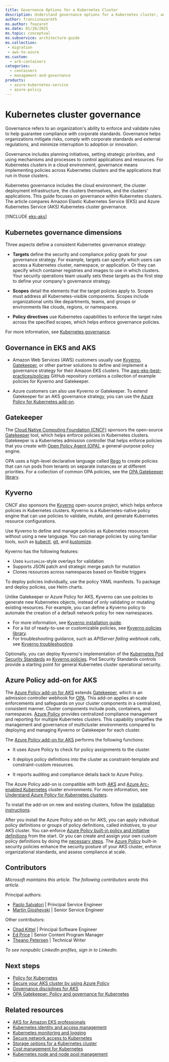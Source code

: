 ```yaml
---
title: Governance Options for a Kubernetes Cluster
description: Understand governance options for a Kubernetes cluster, and compare Amazon EKS and Azure Kubernetes Service (AKS) governance options.
author: francisnazareth
ms.author: fnazaret
ms.date: 01/28/2025
ms.topic: conceptual
ms.subservice: architecture-guide
ms.collection: 
 - migration
 - aws-to-azure
ms.custom:
  - arb-containers
categories:
  - containers
  - management-and-governance
products:
  - azure-kubernetes-service
  - azure-policy
---
```


# Kubernetes cluster governance

Governance refers to an organization's ability to enforce and validate rules to help guarantee compliance with corporate standards. Governance helps organizations mitigate risks, comply with corporate standards and external regulations, and minimize interruption to adoption or innovation.

Governance includes planning initiatives, setting strategic priorities, and using mechanisms and processes to control applications and resources. For Kubernetes clusters in a cloud environment, governance means implementing policies across Kubernetes clusters and the applications that run in those clusters.

Kubernetes governance includes the cloud environment, the cluster deployment infrastructure, the clusters themselves, and the clusters' applications. This guide focuses on governance within Kubernetes clusters. The article compares Amazon Elastic Kubernetes Service (EKS) and Azure Kubernetes Service (AKS) Kubernetes cluster governance.

[!INCLUDE [eks-aks](includes/eks-aks-include.md)]

## Kubernetes governance dimensions

Three aspects define a consistent Kubernetes governance strategy:

- **Targets** define the security and compliance policy goals for your governance strategy. For example, targets can specify which users can access a Kubernetes cluster, namespace, or application. Or they can specify which container registries and images to use in which clusters. Your security operations team usually sets these targets as the first step to define your company's governance strategy.

- **Scopes** detail the elements that the target policies apply to. Scopes must address all Kubernetes-visible components. Scopes include organizational units like departments, teams, and groups or environments like clouds, regions, or namespaces.

- **Policy directives** use Kubernetes capabilities to enforce the target rules across the specified scopes, which helps enforce governance policies.

For more information, see [Kubernetes governance](https://www.cncf.io/blog/2020/05/29/kubernetes-governance-what-you-should-know).

## Governance in EKS and AKS

- Amazon Web Services (AWS) customers usually use [Kyverno](https://kyverno.io), [Gatekeeper](https://github.com/open-policy-agent/gatekeeper), or other partner solutions to define and implement a governance strategy for their Amazon EKS clusters. The [aws-eks-best-practices/policies](https://github.com/aws/aws-eks-best-practices/tree/master/policies) GitHub repository contains a collection of example policies for Kyverno and Gatekeeper.

- Azure customers can also use Kyverno or Gatekeeper. To extend Gatekeeper for an AKS governance strategy, you can use the [Azure Policy for Kubernetes add-on](/azure/governance/policy/concepts/policy-for-kubernetes).

## Gatekeeper

The [Cloud Native Computing Foundation (CNCF)](https://www.cncf.io) sponsors the open-source [Gatekeeper](https://github.com/open-policy-agent/gatekeeper) tool, which helps enforce policies in Kubernetes clusters. Gatekeeper is a Kubernetes admission controller that helps enforce policies that you create with [Open Policy Agent (OPA)](https://www.openpolicyagent.org), a general-purpose policy engine.

OPA uses a high-level declarative language called [Rego](https://www.openpolicyagent.org/docs/latest/#rego) to create policies that can run pods from tenants on separate instances or at different priorities. For a collection of common OPA policies, see the [OPA Gatekeeper library](https://open-policy-agent.github.io/gatekeeper-library).

## Kyverno

CNCF also sponsors the [Kyverno](https://kyverno.io) open-source project, which helps enforce policies in Kubernetes clusters. Kyverno is a Kubernetes-native policy engine that can use policies to validate, mutate, and generate Kubernetes resource configurations.

Use Kyverno to define and manage policies as Kubernetes resources without using a new language. You can manage policies by using familiar tools, such as [kubectl](https://kubernetes.io/docs/tasks/tools), [git](https://git-scm.com), and [kustomize](https://kustomize.io).

Kyverno has the following features:
- Uses `kustomize`-style overlays for validation
- Supports JSON patch and strategic merge patch for mutation
- Clones resources across namespaces based on flexible triggers

To deploy policies individually, use the policy YAML manifests. To package and deploy policies, use Helm charts.

Unlike Gatekeeper or Azure Policy for AKS, Kyverno can use policies to generate new Kubernetes objects, instead of only validating or mutating existing resources. For example, you can define a Kyverno policy to automate the creation of a default network policy for new namespaces.

- For more information, see [Kyverno installation guide](https://kyverno.io/docs/installation).
- For a list of ready-to-use or customizable policies, see [Kyverno policies library](https://kyverno.io/policies).
- For troubleshooting guidance, such as *APIServer failing webhook calls*, see [Kyverno troubleshooting](https://kyverno.io/docs/troubleshooting/#api-server-is-blocked).

Optionally, you can deploy Kyverno's implementation of the [Kubernetes Pod Security Standards](https://kubernetes.io/docs/concepts/security/pod-security-standards) as [Kyverno policies](https://artifacthub.io/packages/helm/kyverno/kyverno-policies). Pod Security Standards controls provide a starting point for general Kubernetes cluster operational security.

## Azure Policy add-on for AKS

The [Azure Policy add-on for AKS](/azure/governance/policy/concepts/policy-for-kubernetes) extends [Gatekeeper](https://github.com/open-policy-agent/gatekeeper), which is an admission controller webhook for [OPA](https://www.openpolicyagent.org/). This add-on applies at-scale enforcements and safeguards on your cluster components in a centralized, consistent manner. Cluster components include pods, containers, and namespaces. [Azure Policy](https://azure.microsoft.com/products/azure-policy) provides centralized compliance management and reporting for multiple Kubernetes clusters. This capability simplifies the management and governance of multicluster environments compared to deploying and managing Kyverno or Gatekeeper for each cluster.

The [Azure Policy add-on for AKS](/azure/governance/policy/concepts/policy-for-kubernetes) performs the following functions:

- It uses Azure Policy to check for policy assignments to the cluster.

- It deploys policy definitions into the cluster as constraint-template and constraint-custom resources.
- It reports auditing and compliance details back to Azure Policy.

The Azure Policy add-on is compatible with both [AKS](/azure/aks) and [Azure Arc-enabled Kubernetes](/azure/azure-arc/kubernetes) cluster environments. For more information, see [Understand Azure Policy for Kubernetes clusters](/azure/governance/policy/concepts/policy-for-kubernetes).

To install the add-on on new and existing clusters, follow the [installation instructions](/azure/governance/policy/concepts/policy-for-kubernetes#install-azure-policy-add-on-for-aks).

After you install the Azure Policy add-on for AKS, you can apply individual policy definitions or groups of policy definitions, called *initiatives*, to your AKS cluster. You can enforce [Azure Policy built-in policy and initiative definitions](/azure/aks/policy-reference) from the start. Or you can create and assign your own custom policy definitions by doing the [necessary steps](/azure/aks/use-azure-policy#create-and-assign-a-custom-policy-definition). The [Azure Policy](/azure/governance/policy/overview) built-in security policies enhance the security posture of your AKS cluster, enforce organizational standards, and assess compliance at scale.

## Contributors

*Microsoft maintains this article. The following contributors wrote this article.*

Principal authors:

- [Paolo Salvatori](https://www.linkedin.com/in/paolo-salvatori) | Principal Service Engineer
- [Martin Gjoshevski](https://www.linkedin.com/in/martin-gjoshevski) | Senior Service Engineer

Other contributors:

- [Chad Kittel](https://www.linkedin.com/in/chadkittel) | Principal Software Engineer
- [Ed Price](https://www.linkedin.com/in/priceed) | Senior Content Program Manager
- [Theano Petersen](https://www.linkedin.com/in/theanop) | Technical Writer

*To see nonpublic LinkedIn profiles, sign in to LinkedIn.*

## Next steps

- [Policy for Kubernetes](/azure/governance/policy/concepts/policy-for-kubernetes)
- [Secure your AKS cluster by using Azure Policy](/azure/aks/use-azure-policy)
- [Governance disciplines for AKS](/azure/cloud-adoption-framework/scenarios/app-platform/aks/security)
- [OPA Gatekeeper: Policy and governance for Kubernetes](https://kubernetes.io/blog/2019/08/06/opa-gatekeeper-policy-and-governance-for-kubernetes/)

## Related resources

- [AKS for Amazon EKS professionals](index.md)
- [Kubernetes identity and access management](workload-identity.md)
- [Kubernetes monitoring and logging](monitoring.md)
- [Secure network access to Kubernetes](private-clusters.md)
- [Storage options for a Kubernetes cluster](storage.md)
- [Cost management for Kubernetes](cost-management.md)
- [Kubernetes node and node pool management](node-pools.md)

